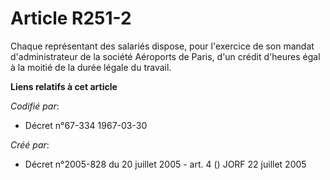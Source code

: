 # Article R251-2

Chaque représentant des salariés dispose, pour l'exercice de son mandat d'administrateur de la société Aéroports de Paris,
d'un crédit d'heures égal à la moitié de la durée légale du travail.

**Liens relatifs à cet article**

_Codifié par_:

  - Décret n°67-334 1967-03-30

_Créé par_:

  - Décret n°2005-828 du 20 juillet 2005 - art. 4 () JORF 22 juillet 2005
